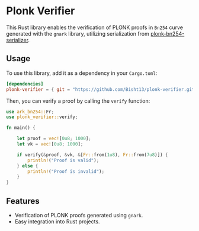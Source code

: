 # Plonk Verifier

This Rust library enables the verification of PLONK proofs in `Bn254` curve generated with the `gnark` library, utilizing serialization from [plonk-bn254-serializer](https://github.com/Bisht13/plonk-bn254-serializer).

## Usage

To use this library, add it as a dependency in your `Cargo.toml`:
```toml
[dependencies]
plonk-verifier = { git = "https://github.com/Bisht13/plonk-verifier.git", branch = "main" }
```

Then, you can verify a proof by calling the `verify` function:
```rs
use ark_bn254::Fr;
use plonk_verifier::verify;

fn main() {

    let proof = vec![0u8; 1000];
    let vk = vec![0u8; 1000];

    if verify(&proof, &vk, &[Fr::from(1u8), Fr::from(7u8)]) {
        println!("Proof is valid");
    } else {
        println!("Proof is invalid");
    }
}

```

## Features

- Verification of PLONK proofs generated using `gnark`.
- Easy integration into Rust projects.